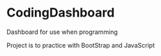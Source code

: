 # CodingDashboard
Dashboard for use when programming

Project is to practice with BootStrap and JavaScript
